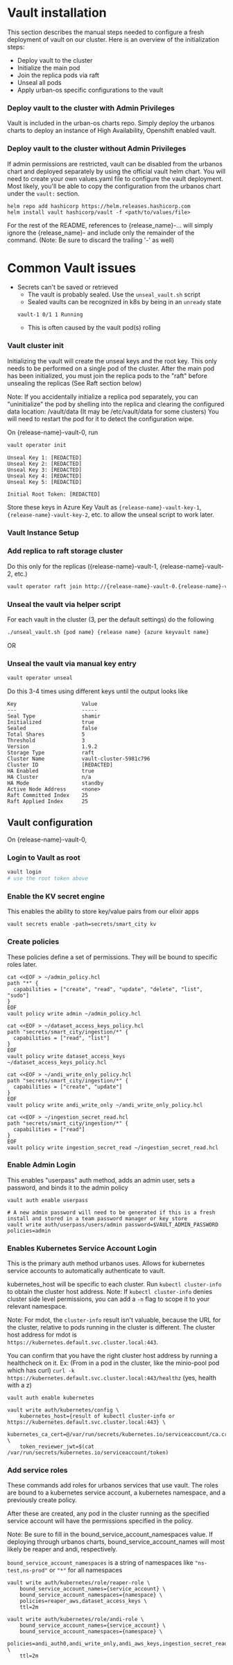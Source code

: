 # Vault installation

This section describes the manual steps needed to configure a fresh deployment of vault on our cluster.
Here is an overview of the initialization steps:

- Deploy vault to the cluster
- Initialize the main pod
- Join the replica pods via raft
- Unseal all pods
- Apply urban-os specific configurations to the vault

### Deploy vault to the cluster with Admin Privileges

Vault is included in the urban-os charts repo. Simply deploy the urbanos charts
to deploy an instance of High Availability, Openshift enabled vault.

### Deploy vault to the cluster without Admin Privileges

If admin permissions are restricted, vault can be disabled from the urbanos
chart and deployed separately by using the official vault helm chart. You will need
to create your own values.yaml file to configure the vault deployment. Most likely,
you'll be able to copy the configuration from the urbanos chart under the `vault:` section.

```shell
helm repo add hashicorp https://helm.releases.hashicorp.com
helm install vault hashicorp/vault -f <path/to/values/file>
```

For the rest of the README, references to {release_name}-... will simply ignore the {release_name}-
and include only the remainder of the command. (Note: Be sure to discard the trailing '-' as well)

# Common Vault issues

- Secrets can't be saved or retrieved
  - The vault is probably sealed. Use the `unseal_vault.sh` script
  - Sealed vaults can be recognized in k8s by being in an `unready` state
  ```
  vault-1 0/1 1 Running
  ```
  - This is often caused by the vault pod(s) rolling

### Vault cluster init

Initializing the vault will create the unseal keys and the root key.
This only needs to be performed on a single pod of the cluster. After the main pod has been initialized,
you must join the replica pods to the "raft" before unsealing the replicas (See Raft section below)

Note: If you accidentally initialize a replica pod separately, you can "uninitialize" the
pod by shelling into the replica and clearing the configured data location: /vault/data (It may be /etc/vault/data for some clusters)
You will need to restart the pod for it to detect the configuration wipe.

On {release-name}-vault-0, run

```sh
vault operator init
```

```
Unseal Key 1: [REDACTED]
Unseal Key 2: [REDACTED]
Unseal Key 3: [REDACTED]
Unseal Key 4: [REDACTED]
Unseal Key 5: [REDACTED]

Initial Root Token: [REDACTED]
```

Store these keys in Azure Key Vault as `{release-name}-vault-key-1`, `{release-name}-vault-key-2`, etc. to allow the unseal script to work later.

### Vault Instance Setup

### Add replica to raft storage cluster

Do this only for the replicas ({release-name}-vault-1, {release-name}-vault-2, etc.)

```sh
vault operator raft join http://{release-name}-vault-0.{release-name}-vault-internal:8200
```

### Unseal the vault via helper script

For each vault in the cluster (3, per the default settings) do the following

```sh
./unseal_vault.sh {pod name} {release name} {azure keyvault name}
```

OR

### Unseal the vault via manual key entry

```sh
vault operator unseal
```

Do this 3-4 times using different keys until the output looks like

```
Key                     Value
---                     -----
Seal Type               shamir
Initialized             true
Sealed                  false
Total Shares            5
Threshold               3
Version                 1.9.2
Storage Type            raft
Cluster Name            vault-cluster-5981c796
Cluster ID              [REDACTED]
HA Enabled              true
HA Cluster              n/a
HA Mode                 standby
Active Node Address     <none>
Raft Committed Index    25
Raft Applied Index      25
```

## Vault configuration

On {release-name}-vault-0,

### Login to Vault as root

```sh
vault login
# use the root token above
```

### Enable the KV secret engine

This enables the ability to store key/value pairs from our elixir apps

```
vault secrets enable -path=secrets/smart_city kv
```

### Create policies

These policies define a set of permissions. They will be bound to specific roles later.

```
cat <<EOF > ~/admin_policy.hcl
path "*" {
  capabilities = ["create", "read", "update", "delete", "list", "sudo"]
}
EOF
vault policy write admin ~/admin_policy.hcl

cat <<EOF > ~/dataset_access_keys_policy.hcl
path "secrets/smart_city/ingestion/*" {
  capabilities = ["read", "list"]
}
EOF
vault policy write dataset_access_keys ~/dataset_access_keys_policy.hcl

cat <<EOF > ~/andi_write_only_policy.hcl
path "secrets/smart_city/ingestion/*" {
  capabilities = ["create", "update"]
}
EOF
vault policy write andi_write_only ~/andi_write_only_policy.hcl

cat <<EOF > ~/ingestion_secret_read.hcl
path "secrets/smart_city/ingestion/*" {
  capabilities = ["read"]
}
EOF
vault policy write ingestion_secret_read ~/ingestion_secret_read.hcl
```

### Enable Admin Login

This enables "userpass" auth method, adds an admin user, sets a password, and binds it to the admin policy

```
vault auth enable userpass

# A new admin password will need to be generated if this is a fresh install and stored in a team password manager or key store
vault write auth/userpass/users/admin password=$VAULT_ADMIN_PASSWORD policies=admin
```

### Enables Kubernetes Service Account Login

This is the primary auth method urbanos uses. Allows for kubernetes service accounts
to automatically authenticate to vault.

kubernetes_host will be specific to each cluster. Run `kubectl cluster-info` to obtain the cluster host address.
Note: If `kubectl cluster-info` denies cluster side level permissions, you can add a `-n` flag to scope it to your relevant namespace.

Note: For mdot, the `cluster-info` result isn't valuable, because the URL for the cluster, relative to pods running in the
cluster is different. The cluster host address for mdot is `https://kubernetes.default.svc.cluster.local:443`.

You can confirm that you have the right cluster host address by running a healthcheck on it.
Ex: (From in a pod in the cluster, like the minio-pool pod which has curl) `curl -k https://kubernetes.default.svc.cluster.local:443/healthz` (yes, health with a z)

```
vault auth enable kubernetes

vault write auth/kubernetes/config \
    kubernetes_host={result of kubectl cluster-info or https://kubernetes.default.svc.cluster.local:443} \
    kubernetes_ca_cert=@/var/run/secrets/kubernetes.io/serviceaccount/ca.crt \
    token_reviewer_jwt=$(cat /var/run/secrets/kubernetes.io/serviceaccount/token)
```

### Add service roles

These commands add roles for urbanos services that use vault. The roles are bound to
a kubernetes service account, a kubernetes namespace, and a previously create policy.

After these are created, any pod in the cluster running as the specified service account will
have the permissions specified in the policy.

Note: Be sure to fill in the bound_service_account_namespaces value. If deploying through urbanos charts,
bound_service_account_names will most likely be reaper and andi, respectively.

`bound_service_account_namespaces` is a string of namespaces like `"ns-test,ns-prod"` or `"*"` for all namespaces

```
vault write auth/kubernetes/role/reaper-role \
    bound_service_account_names={service_account} \
    bound_service_account_namespaces={namespace} \
    policies=reaper_aws,dataset_access_keys \
    ttl=2m

vault write auth/kubernetes/role/andi-role \
    bound_service_account_names={service_account} \
    bound_service_account_namespaces={namespace} \
    policies=andi_auth0,andi_write_only,andi_aws_keys,ingestion_secret_read \
    ttl=2m
```
